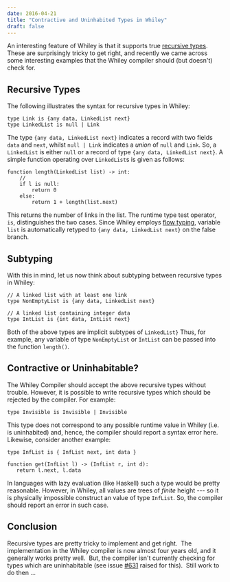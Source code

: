 ```yaml
---
date: 2016-04-21
title: "Contractive and Uninhabited Types in Whiley"
draft: false
---
```


An interesting feature of Whiley is that it supports true [recursive types](https://github.com/Whiley/WhileyCompiler/issues/631).  These are surprisingly tricky to get right, and recently we came across some interesting examples that the Whiley compiler should (but doesn't) check for.
## Recursive Types
The following illustrates the syntax for recursive types in Whiley:

```whiley
type Link is {any data, LinkedList next}
type LinkedList is null | Link
```

The type `{any data, LinkedList next}` indicates a record with two fields `data` and `next`, whilst `null | Link` indicates a *union* of `null` and `Link`. So, a `LinkedList` is either `null` or a record of type `{any data, LinkedList next}`. A simple function operating over `LinkedList`s is given as follows:

```whiley
function length(LinkedList list) -> int:
    //
    if l is null:
        return 0
    else:
        return 1 + length(list.next)
```

This returns the number of links in the list. The runtime type test operator, `is`, distinguishes the two cases. Since Whiley employs [flow typing](https://en.wikipedia.org/wiki/Flow-sensitive_typing), variable `list` is automatically retyped to `{any data, LinkedList next}` on the false branch.
## Subtyping
With this in mind, let us now think about subtyping between recursive types in Whiley:

```whiley
// A linked list with at least one link
type NonEmptyList is {any data, LinkedList next}

// A linked list containing integer data
type IntList is {int data, IntList next}
```

Both of the above types are implicit subtypes of `LinkedList}` Thus, for example, any variable of type `NonEmptyList` or `IntList` can be passed into the function `length()`.
## Contractive or Uninhabitable?
The Whiley Compiler should accept the above recursive types without trouble. However, it is possible to write recursive types which should be rejected by the compiler. For example:

```whiley
type Invisible is Invisible | Invisible
```

This type does not correspond to any possible runtime value in Whiley (i.e. is uninhabited) and, hence, the compiler should report a syntax error here. Likewise, consider another example:

```whiley
type InfList is { InfList next, int data }

function get(InfList l) -> (InfList r, int d):
   return l.next, l.data
```

In languages with lazy evaluation (like Haskell) such a type would be pretty reasonable. However, in Whiley, all values are trees of *finite* height --- so it is physically impossible construct an value of type `InfList`. So, the compiler should report an error in such case.
## Conclusion
Recursive types are pretty tricky to implement and get right.  The implementation in the Whiley compiler is now almost four years old, and it generally works pretty well.  But, the compiler isn't currently checking for types which are uninhabitable (see issue [#631](https://github.com/Whiley/WhileyCompiler/issues/631) raised for this).  Still work to do then ...

